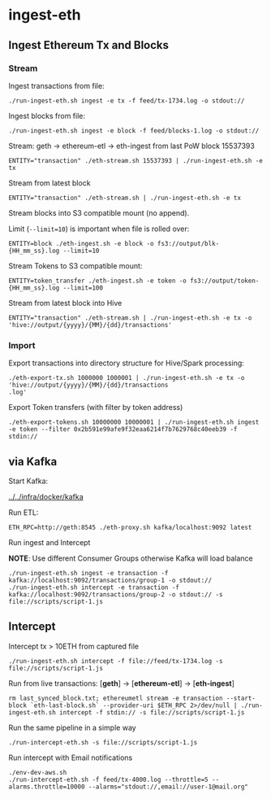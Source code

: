 # ingest-eth

## Ingest Ethereum Tx and Blocks


### Stream 

Ingest transactions from file:
```
./run-ingest-eth.sh ingest -e tx -f feed/tx-1734.log -o stdout://
```

Ingest blocks from file:
```
./run-ingest-eth.sh ingest -e block -f feed/blocks-1.log -o stdout://
```

Stream: geth -> ethereum-etl -> eth-ingest from last PoW block 15537393

```
ENTITY="transaction" ./eth-stream.sh 15537393 | ./run-ingest-eth.sh -e tx
```

Stream from latest block

```
ENTITY="transaction" ./eth-stream.sh | ./run-ingest-eth.sh -e tx
```

Stream blocks into S3 compatible mount (no append).

Limit (`--limit=10`) is important when file is rolled over:

```
ENTITY=block ./eth-ingest.sh -e block -o fs3://output/blk-{HH_mm_ss}.log --limit=10
```

Stream Tokens to S3 compatible mount:

```
ENTITY=token_transfer ./eth-ingest.sh -e token -o fs3://output/token-{HH_mm_ss}.log --limit=100
```

Stream from latest block into Hive

```
ENTITY="transaction" ./eth-stream.sh | ./run-ingest-eth.sh -e tx -o 'hive://output/{yyyy}/{MM}/{dd}/transactions'
```

### Import

Export transactions into directory structure for Hive/Spark processing:

```
./eth-export-tx.sh 1000000 1000001 | ./run-ingest-eth.sh -e tx -o 'hive://output/{yyyy}/{MM}/{dd}/transactions
.log'
```

Export Token transfers (with filter by token address)

```
./eth-export-tokens.sh 10000000 10000001 | ./run-ingest-eth.sh ingest -e token --filter 0x2b591e99afe9f32eaa6214f7b7629768c40eeb39 -f stdin://
```

## via Kafka

Start Kafka:

[../../infra/docker/kafka](../../infra/docker/kafka)

Run ETL:
```
ETH_RPC=http://geth:8545 ./eth-proxy.sh kafka/localhost:9092 latest
```

Run ingest and Intercept 

__NOTE__: Use different Consumer Groups otherwise Kafka will load balance

```
./run-ingest-eth.sh ingest -e transaction -f kafka://localhost:9092/transactions/group-1 -o stdout://
./run-ingest-eth.sh intercept -e transaction -f kafka://localhost:9092/transactions/group-2 -o stdout:// -s file://scripts/script-1.js
```


## Intercept

Intercept tx > 10ETH from captured file
```
./run-ingest-eth.sh intercept -f file://feed/tx-1734.log -s file://scripts/script-1.js
```

Run from live transactions: [__geth__] -> [__ethereum-etl__] -> [__eth-ingest__]
```
rm last_synced_block.txt; ethereumetl stream -e transaction --start-block `eth-last-block.sh` --provider-uri $ETH_RPC 2>/dev/null | ./run-ingest-eth.sh intercept -f stdin:// -s file://scripts/script-1.js
```

Run the same pipeline in a simple way

```
./run-intercept-eth.sh -s file://scripts/script-1.js
```

Run intercept with Email notifications

```
./env-dev-aws.sh
./run-intercept-eth.sh -f feed/tx-4000.log --throttle=5 --alarms.throttle=10000 --alarms="stdout://,email://user-1@mail.org"
```

